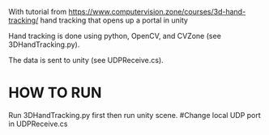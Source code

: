 With tutorial from https://www.computervision.zone/courses/3d-hand-tracking/ hand tracking that opens up a portal in unity

Hand tracking is done using python, OpenCV, and CVZone (see 3DHandTracking.py).

The data is sent to unity  (see UDPReceive.cs).

# HOW TO RUN
Run 3DHandTracking.py first then run unity scene.
#Change local UDP port in UDPReceive.cs
